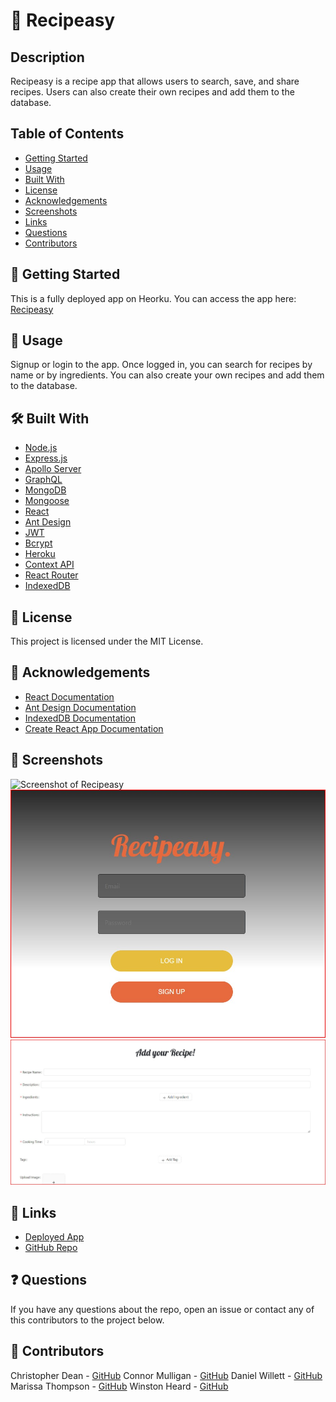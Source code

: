 # 🍲 Recipeasy

## Description

Recipeasy is a recipe app that allows users to search, save, and share recipes. Users can also create their own recipes and add them to the database.

## Table of Contents

- [Getting Started](#getting-started)
- [Usage](#usage)
- [Built With](#built-with)
- [License](#license)
- [Acknowledgements](#acknowledgements)
- [Screenshots](#screenshots)
- [Links](#links)
- [Questions](#questions)
- [Contributors](#contributors)

## 🚀 Getting Started

This is a fully deployed app on Heorku. You can access the app here: [Recipeasy](https://recipeasy-app.herokuapp.com/)

## 📖 Usage

Signup or login to the app. Once logged in, you can search for recipes by name or by ingredients. You can also create your own recipes and add them to the database.

## 🛠️ Built With

- [Node.js](https://nodejs.org/en/)
- [Express.js](https://expressjs.com/)
- [Apollo Server](https://www.apollographql.com/docs/apollo-server/)
- [GraphQL](https://graphql.org/)
- [MongoDB](https://www.mongodb.com/)
- [Mongoose](https://mongoosejs.com/)
- [React](https://reactjs.org/)
- [Ant Design](https://ant.design/)
- [JWT](https://jwt.io/)
- [Bcrypt](https://www.npmjs.com/package/bcrypt)
- [Heroku](https://www.heroku.com/)
- [Context API](https://reactjs.org/docs/context.html)
- [React Router](https://reactrouter.com/)
- [IndexedDB](https://developer.mozilla.org/en-US/docs/Web/API/IndexedDB_API)

## 📜 License

This project is licensed under the MIT License.

## 🙏 Acknowledgements

- [React Documentation](https://reactjs.org/docs/getting-started.html)
- [Ant Design Documentation](https://ant.design/docs/react/introduce)
- [IndexedDB Documentation](https://developer.mozilla.org/en-US/docs/Web/API/IndexedDB_API)
- [Create React App Documentation](https://create-react-app.dev/docs/getting-started/)

## 📸 Screenshots

![Screenshot of Recipeasy](./client/public/images/homepage.jpg)
![Screenshot of Recipeasy](./client/public/images/login.jpg)
![Screenshot of Recipeasy](./client/public/images/addRecipe.jpg)

## 🔗 Links

- [Deployed App](https://recipeasy-cookbook.herokuapp.com/)
- [GitHub Repo](https://github.com/cjmugs1/recipeasy/)

## ❓ Questions

If you have any questions about the repo, open an issue or contact any of this contributors to the project below.

## 👥 Contributors
Christopher Dean - [GitHub](github.com/coderchrisdean)
Connor Mulligan - [GitHub](github.com/cjmugs1)
Daniel Willett - [GitHub](github.com/danwillett)
Marissa Thompson - [GitHub](github.com/*****)
Winston Heard - [GitHub](github.com/*****)
